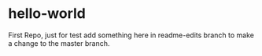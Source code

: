 # hello-world
First Repo, just for test
add something here in readme-edits branch to make a change to the master branch.
